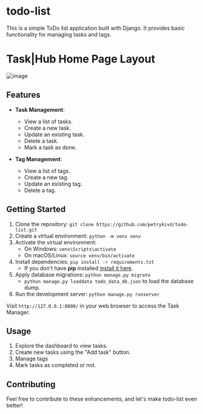 # todo-list

This is a simple ToDo list application built with Django. It provides basic functionality for managing tasks and tags.

# Task|Hub Home Page Layout
![image](https://github.com/petrykivd/todo-list/assets/111526221/2e3cc5a6-9cb9-48bc-b258-9bb398ddad60)

## Features

- **Task Management**:
  - View a list of tasks.
  - Create a new task.
  - Update an existing task.
  - Delete a task.
  - Mark a task as done.

- **Tag Management**:
  - View a list of tags.
  - Create a new tag.
  - Update an existing tag.
  - Delete a tag.

## Getting Started

1. Clone the repository: ` git clone https://github.com/petrykivd/todo-list.git `
2. Create a virtual environment: `python -m venv venv`
3. Activate the virtual environment:
    - On Windows: `venv\Scripts\activate`
    - On macOS/Linux: `source venv/bin/activate`
4. Install dependencies: `pip install -r requirements.txt`
    - If you don't have **pip** installed  [install it here](https://pip.pypa.io/en/stable/installation/#).
5. Apply database migrations: `python manage.py migrate`
    - `python manage.py loaddata todo_data_db.json` to load the database dump.
7. Run the development server: `python manage.py runserver`

Visit `http://127.0.0.1:8000/` in your web browser to access the Task Manager.

## Usage
1. Explore the dashboard to view tasks.
2. Create new tasks using the "Add task" button.
3. Manage tags
4. Mark tasks as completed or not.

## Contributing

Feel free to contribute to these enhancements, and let's make todo-list even better!
